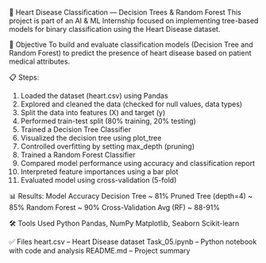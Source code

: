 🌳 Heart Disease Classification — Decision Trees & Random Forest
This project is part of an AI & ML Internship focused on implementing tree-based models for binary classification using the Heart Disease dataset.

📄 Objective
To build and evaluate classification models (Decision Tree and Random Forest) to predict the presence of heart disease based on patient medical attributes.

📋 Steps:
1. Loaded the dataset (heart.csv) using Pandas
2. Explored and cleaned the data (checked for null values, data types)
3. Split the data into features (X) and target (y)
4. Performed train-test split (80% training, 20% testing)
5. Trained a Decision Tree Classifier
6. Visualized the decision tree using plot_tree
7. Controlled overfitting by setting max_depth (pruning)
8. Trained a Random Forest Classifier
9. Compared model performance using accuracy and classification report
10. Interpreted feature importances using a bar plot
11. Evaluated model using cross-validation (5-fold)

📊 Results:
Model	Accuracy
Decision Tree	~ 81%
Pruned Tree (depth=4)	~ 85%
Random Forest	~ 90%
Cross-Validation Avg (RF)	~ 88-91%

🛠 Tools Used
Python
Pandas, NumPy
Matplotlib, Seaborn
Scikit-learn

✅ Files
heart.csv – Heart Disease dataset
Task_05.ipynb – Python notebook with code and analysis
README.md – Project summary
